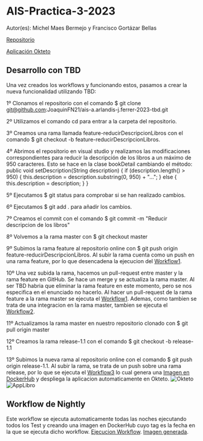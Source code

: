 # AIS-Practica-3-2023

Autor(es): Michel Maes Bermejo y Francisco Gortázar Bellas

[Repositorio](https://github.com/JoaquinFN21/ais-a.arlandis-j.ferrer-2023-tbd)

[Aplicación Okteto](https://books-reviewer-tbd-joaquinfn21.cloud.okteto.net/)

## Desarrollo con TBD

Una vez creados los workflows y funcionando estos, pasamos a crear la nueva funcionalidad utilizando TBD:

1º Clonamos el repositorio con el comando $ git clone git@github.com:JoaquinFN21/ais-a.arlandis-j.ferrer-2023-tbd.git

2º Utilizamos el comando cd para entrar a la carpeta del repositorio.

3º Creamos una rama llamada feature-reducirDescripcionLibros con el comando $ git checkout -b feature-reducirDescripcionLibros.

4º Abrimos el repositorio en visual studio y realizamos las modificaciones correspondientes para reducir la descripción de los libros a un máximo de 950               caracteres. Esto se hace en la clase bookDetail cambiando el método:
   public void setDescription(String description) {
        if (description.length() > 950) {
            this.description = description.substring(0, 950) + "...";
        } else {
            this.description = description;
        }
    }
    
5º Ejecutamos $ git status para comprobar si se han realizado cambios.

6º Ejecutamos $ git add . para añadir los cambios.

7º Creamos el commit con el comando $ git commit -m "Reducir descripcion de los libros"

8º Volvemos a la rama master con $ git checkout master

9º Subimos la rama feature al repositorio online con $ git push origin feature-reducirDescripcionLibros. Al subir la rama cuenta como un push en una rama feature, 
   por lo que desencadena la ejecucion del [Workflow1](https://github.com/JoaquinFN21/ais-a.arlandis-j.ferrer-2023-tbd/actions/runs/5336335801).

10º Una vez subida la rama, hacemos un pull-request entre master y la rama feature en GitHub. Se hace un merge y se actualiza la rama master. Al ser TBD habria que     eliminar la rama feature en este momento, pero se nos especifica en el enunciado no hacerlo. Al hacer un pull-request de la rama feature a la rama master se        ejecuta el [Workflow1](https://github.com/JoaquinFN21/ais-a.arlandis-j.ferrer-2023-tbd/actions/runs/5336344126). Ademas, como tambien se trata de una               integracion en la rama master, tambien se ejecuta el [Workflow2](https://github.com/JoaquinFN21/ais-a.arlandis-j.ferrer-2023-tbd/actions/runs/5336346659).

11º Actualizamos la rama master en nuestro repositorio clonado con $ git pull origin master

12º Creamos la rama release-1.1 con el comando $ git checkout -b release-1.1

13º Subimos la nueva rama al repositorio online con el comando $ git push origin release-1.1. Al subir la rama, se trata de un push sobre una rama release, por lo que se ejecuta el [Workflow3](https://github.com/JoaquinFN21/ais-a.arlandis-j.ferrer-2023-tbd/actions/runs/5336361627) lo cual genera una [Imagen en DockerHub](https://hub.docker.com/layers/repo2001/books-reviewer/b29015ddef9b15b47ce9e270c752b1b168f58d07/images/sha256-2b3c261f24b69d064e7b0bd45ff23aeaf3636de3f5fb36041e6ee36ecd17b1f4?context=explore) y despliega la aplicacion automaticamente en Okteto.
![Okteto](https://github.com/JoaquinFN21/ais-a.arlandis-j.ferrer-2023-tbd/assets/120312771/dd330459-c0db-4847-8217-a7c04a787a76)
![AppLibro](https://github.com/JoaquinFN21/ais-a.arlandis-j.ferrer-2023-tbd/assets/120312771/4120619c-85a1-4baa-8c3b-a3baf816fec1)

## Workflow de Nightly
Este workflow se ejecuta automaticamente todas las noches ejecutando todos los Test y creando una imagen en DockerHub cuyo tag es la fecha en la que se ejecuta dicho workflow.
[Ejecucion Workflow]().
[Imagen generada]().
